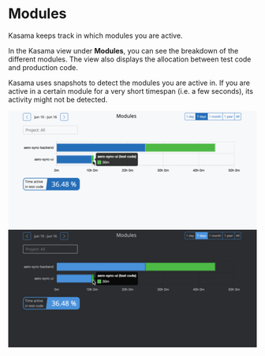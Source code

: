 # Modules

Kasama keeps track in which modules you are active.

In the Kasama view under **Modules**, you can see the breakdown of the different modules.
The view also displays the allocation between test code and production code.

Kasama uses snapshots to detect the modules you are active in.
If you are active in a certain module for a very short timespan (i.e. a few seconds), its activity might not be detected.


![Kasama modules view](/assets/screenshots/modules.png#only-light)
![Kasama modules view](/assets/screenshots/modules_dark.png#only-dark)
